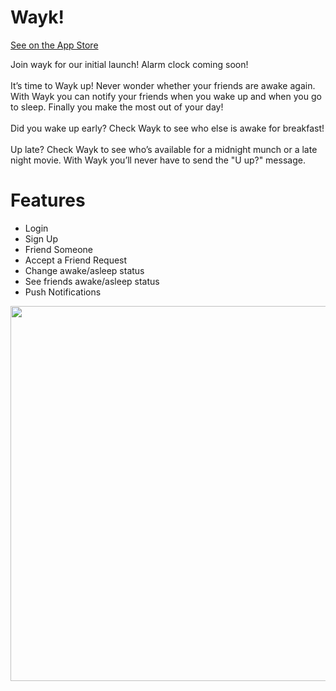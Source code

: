<!DOCTYPE HTML>
<html>
<h1>Wayk!</h1>
            <p><a href="https://itunes.apple.com/us/app/wayk/id1335200487?mt=8">See on the App Store</a></p>
<p>Join wayk for our initial launch! Alarm clock coming soon!
            </br></br>
            It&#8217;s time to Wayk up! Never wonder whether your friends are awake again. With Wayk you can notify your friends when you wake up and when you go to sleep. Finally you make the most out of your day!
            </br></br>
            Did you wake up early? Check Wayk to see who else is awake for breakfast!
            </br></br>
            Up late? Check Wayk to see who&#8217;s available for a midnight munch or a late night movie. With Wayk you’ll never have to send the &quot;U up?&quot; message.</p>
<h1>Features</h1>
<ul>
            <li>Login</li>
            <li>Sign Up</li>
            <li>Friend Someone</li>
            <li>Accept a Friend Request</li>
            <li>Change awake/asleep status</li>
            <li>See friends awake/asleep status</li>
            <li>Push Notifications</li>
</ul>
<img src="http://caseycorvino.co/wayk.html" height="600px">
</html>

